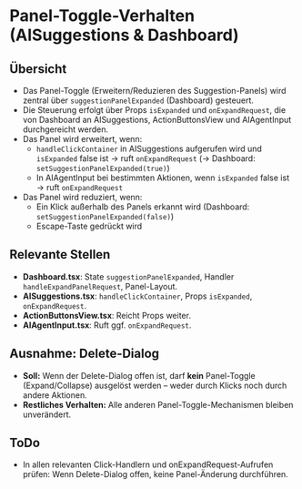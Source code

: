 # Panel-Toggle-Verhalten (AISuggestions & Dashboard)

## Übersicht
- Das Panel-Toggle (Erweitern/Reduzieren des Suggestion-Panels) wird zentral über `suggestionPanelExpanded` (Dashboard) gesteuert.
- Die Steuerung erfolgt über Props `isExpanded` und `onExpandRequest`, die von Dashboard an AISuggestions, ActionButtonsView und AIAgentInput durchgereicht werden.
- Das Panel wird erweitert, wenn:
  - `handleClickContainer` in AISuggestions aufgerufen wird und `isExpanded` false ist → ruft `onExpandRequest` (→ Dashboard: `setSuggestionPanelExpanded(true)`)
  - In AIAgentInput bei bestimmten Aktionen, wenn `isExpanded` false ist → ruft `onExpandRequest`
- Das Panel wird reduziert, wenn:
  - Ein Klick außerhalb des Panels erkannt wird (Dashboard: `setSuggestionPanelExpanded(false)`)
  - Escape-Taste gedrückt wird

## Relevante Stellen
- **Dashboard.tsx**: State `suggestionPanelExpanded`, Handler `handleExpandPanelRequest`, Panel-Layout.
- **AISuggestions.tsx**: `handleClickContainer`, Props `isExpanded`, `onExpandRequest`.
- **ActionButtonsView.tsx**: Reicht Props weiter.
- **AIAgentInput.tsx**: Ruft ggf. `onExpandRequest`.

## Ausnahme: Delete-Dialog
- **Soll:** Wenn der Delete-Dialog offen ist, darf **kein** Panel-Toggle (Expand/Collapse) ausgelöst werden – weder durch Klicks noch durch andere Aktionen.
- **Restliches Verhalten:** Alle anderen Panel-Toggle-Mechanismen bleiben unverändert.

## ToDo
- In allen relevanten Click-Handlern und onExpandRequest-Aufrufen prüfen: Wenn Delete-Dialog offen, keine Panel-Änderung durchführen. 